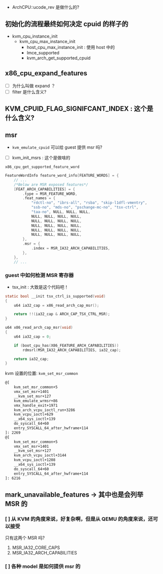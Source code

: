 - ArchCPU::ucode_rev 是做什么的?

## 初始化的流程最终如何决定 cpuid 的样子的
- kvm_cpu_instance_init
  - kvm_cpu_max_instance_init
    - host_cpu_max_instance_init : 使用 host 中的
    - lmce_supported
    - kvm_arch_get_supported_cpuid

## x86_cpu_expand_features

- [ ] 为什么叫做 expand ？
- [ ] filter 是什么含义?

## KVM_CPUID_FLAG_SIGNIFCANT_INDEX : 这个是什么含义?

## msr
- `kvm_emulate_cpuid` 可以给 guest 提供 msr 吗?

- [ ] kvm_init_msrs : 这个是做啥的

`x86_cpu_get_supported_feature_word`


```c
FeatureWordInfo feature_word_info[FEATURE_WORDS] = {
    // ...
    /*Below are MSR exposed features*/
    [FEAT_ARCH_CAPABILITIES] = {
        .type = MSR_FEATURE_WORD,
        .feat_names = {
            "rdctl-no", "ibrs-all", "rsba", "skip-l1dfl-vmentry",
            "ssb-no", "mds-no", "pschange-mc-no", "tsx-ctrl",
            "taa-no", NULL, NULL, NULL,
            NULL, NULL, NULL, NULL,
            NULL, NULL, NULL, NULL,
            NULL, NULL, NULL, NULL,
            NULL, NULL, NULL, NULL,
            NULL, NULL, NULL, NULL,
        },
        .msr = {
            .index = MSR_IA32_ARCH_CAPABILITIES,
        },
    },
    // ...
```

### guest 中如何检测 MSR 寄存器

- tsx_init : 大致是这个代码吧！

```c
static bool __init tsx_ctrl_is_supported(void)
{
	u64 ia32_cap = x86_read_arch_cap_msr();

	return !!(ia32_cap & ARCH_CAP_TSX_CTRL_MSR);
}

u64 x86_read_arch_cap_msr(void)
{
	u64 ia32_cap = 0;

	if (boot_cpu_has(X86_FEATURE_ARCH_CAPABILITIES))
		rdmsrl(MSR_IA32_ARCH_CAPABILITIES, ia32_cap);

	return ia32_cap;
}
```

kvm 设置的位置: `kvm_set_msr_common`

```txt
@[
    kvm_set_msr_common+5
    vmx_set_msr+1401
    __kvm_set_msr+127
    kvm_emulate_wrmsr+86
    vmx_handle_exit+1971
    kvm_arch_vcpu_ioctl_run+3286
    kvm_vcpu_ioctl+629
    __x64_sys_ioctl+139
    do_syscall_64+60
    entry_SYSCALL_64_after_hwframe+114
]: 2269
@[
    kvm_set_msr_common+5
    vmx_set_msr+1401
    __kvm_set_msr+127
    kvm_arch_vcpu_ioctl+3144
    kvm_vcpu_ioctl+1208
    __x64_sys_ioctl+139
    do_syscall_64+60
    entry_SYSCALL_64_after_hwframe+114
]: 6216
```

## mark_unavailable_features -> 其中也是会列举 MSR 的


### [ ] 从 KVM 的角度来说，好复杂啊，但是从 QEMU 的角度来说，还可以接受

只有这两个 MSR 吗?

1. MSR_IA32_CORE_CAPS
2. MSR_IA32_ARCH_CAPABILITIES


### [ ] 各种 model 是如何提供 msr 的
